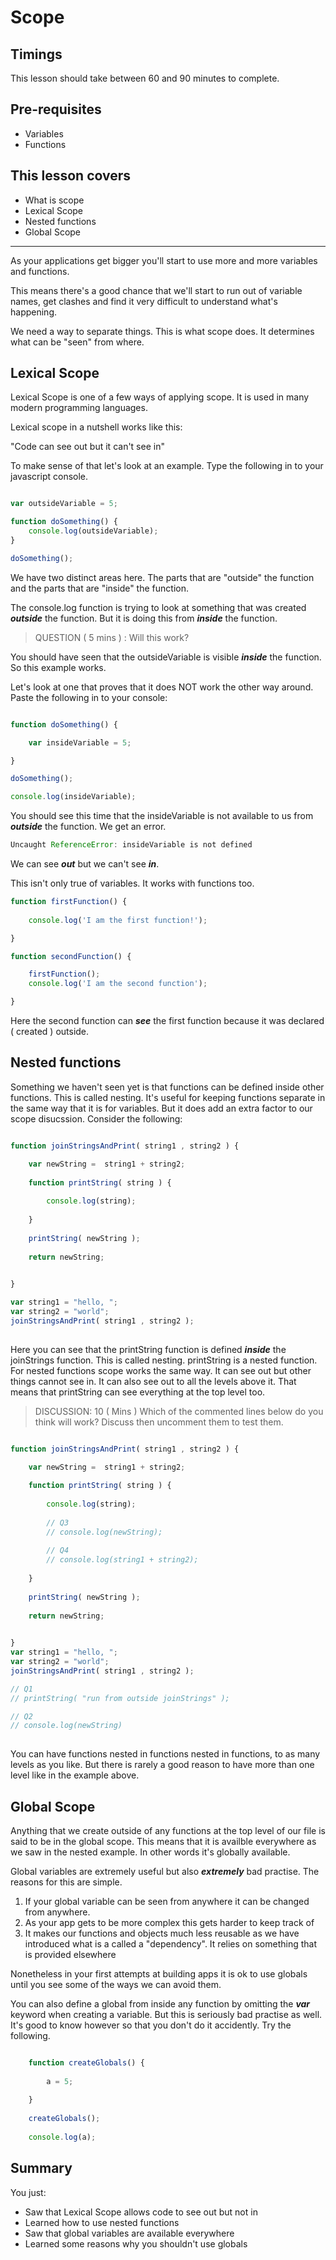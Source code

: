 # Scope

## Timings

This lesson should take between 60 and 90 minutes to complete.

## Pre-requisites

* Variables
* Functions

## This lesson covers

* What is scope
* Lexical Scope
* Nested functions
* Global Scope

***

As your applications get bigger you'll start to use more and more variables and functions. 

This means there's a good chance that we'll start to run out of variable names, get clashes and find it very difficult to understand what's happening. 

We need a way to separate things. This is what scope does. It determines what can be "seen" from where.

## Lexical Scope

Lexical Scope is one of a few ways of applying scope. It is used in many modern programming languages.

Lexical scope in a nutshell works like this:

"Code can see out but it can't see in"

To make sense of that let's look at an example. Type the following in to your javascript console.

```javascript

var outsideVariable = 5;

function doSomething() {
	console.log(outsideVariable);
}

doSomething();

```

We have two distinct areas here. The parts that are "outside" the function and the parts that are "inside" the function.

The console.log function is trying to look at something that was created ***outside*** the function. But it is doing this from ***inside*** the function.

> QUESTION ( 5 mins ) : Will this work?

You should have seen that the outsideVariable is visible ***inside*** the function. So this example works.

Let's look at one that proves that it does NOT work the other way around. Paste the following in to your console:

```javascript

function doSomething() {

	var insideVariable = 5;

}

doSomething();

console.log(insideVariable);

```

You should see this time that the insideVariable is not available to us from ***outside*** the function. We get an error.

```javascript
Uncaught ReferenceError: insideVariable is not defined
```

We can see ***out*** but we can't see ***in***.

This isn't only true of variables. It works with functions too.

```javascript
function firstFunction() {
	
	console.log('I am the first function!');

}

function secondFunction() {

	firstFunction();
	console.log('I am the second function');

}
```

Here the second function can ***see*** the first function because it was declared ( created ) outside.

## Nested functions

Something we haven't seen yet is that functions can be defined inside other functions. This is called nesting. It's useful for keeping functions separate in the same way that it is for variables. But it does add an extra factor to our scope disucssion. Consider the following:

```javascript

function joinStringsAndPrint( string1 , string2 ) {

	var newString =  string1 + string2;
	
	function printString( string ) {
	
		console.log(string);
	
	}
	
	printString( newString );
	
	return newString;
	

}

var string1 = "hello, ";
var string2 = "world";
joinStringsAndPrint( string1 , string2 );
 
```

Here you can see that the printString function is defined ***inside*** the joinStrings function. This is called nesting. printString is a nested function. For nested functions scope works the same way. It can see out but other things cannot see in. It can also see out to all the levels above it. That means that printString can see everything at the top level too.

> DISCUSSION: 10 ( Mins ) Which of the commented lines below do you think will work? Discuss then uncomment them to test them.

```javascript

function joinStringsAndPrint( string1 , string2 ) {

	var newString =  string1 + string2;
	
	function printString( string ) {
	
		console.log(string);
		
		// Q3
		// console.log(newString);
		
		// Q4
		// console.log(string1 + string2);
	
	}
	
	printString( newString );
	
	return newString;
	

}
var string1 = "hello, ";
var string2 = "world";
joinStringsAndPrint( string1 , string2 );

// Q1 
// printString( "run from outside joinStrings" );

// Q2
// console.log(newString)
 
```

You can have functions nested in functions nested in functions, to as many levels as you like. But there is rarely a good reason to have more than one level like in the example above.

## Global Scope

Anything that we create outside of any functions at the top level of our file is said to be in the global scope. This means that it is availble everywhere as we saw in the nested example. In other words it's globally available.

Global variables are extremely useful but also ***extremely*** bad practise. The reasons for this are simple. 

1. If your global variable can be seen from anywhere it can be changed from anywhere. 
2. As your app gets to be more complex this gets harder to keep track of
3. It makes our functions and objects much less reusable as we have introduced what is a called a "dependency". It relies on something that is provided elsewhere

Nonetheless in your first attempts at building apps it is ok to use globals until you see some of the ways we can avoid them.

You can also define a global from inside any function by omitting the ***var*** keyword when creating a variable. But this is seriously bad practise as well. It's good to know however so that you don't do it accidently. Try the following.

```javascript

	function createGlobals() {
		
		a = 5;
	
	}
	
	createGlobals();
	
	console.log(a);

```


## Summary

You just:

* Saw that Lexical Scope allows code to see out but not in
* Learned how to use nested functions
* Saw that global variables are available everywhere
* Learned some reasons why you shouldn't use globals







 

















